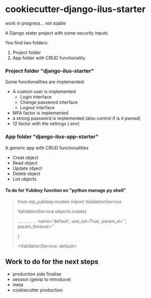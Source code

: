 # cookiecutter-django-ilus-starter

work in progress... not stable

A Django stater project with some security inputs

You find two folders:

1) Project folder
2) App folder with CRUD functionality

### Project folder "django-ilus-starter"

Some functionalities are implemented:

- A custom user is implemented
  - Login interface
  - Change password interface
  - Logout interface
- MFA factor is implemented
- a strong password is implemented (also control if is it pwned)
- 12 factor with the settings (.env)

### App folder "django-ilus-app-starter"

A generic app with CRUD functionalities

- Creat object
- Read object
- Update object
- Delete object
- List objects

#### To do for Yubikey function on "python manage.py shell"
> from otp_yubikey.models import ValidationService
> 
> ValidationService.objects.create(
> 
> ... ... ... ... name='default', use_ssl=True, param_sl='', param_timeout=''
> 
> )
> 
><ValidationService: default>

## Work to do for the next steps

- production side finalise
- session (geoip to introduce)
- meta
- cookiecutter production